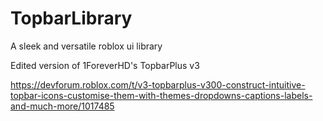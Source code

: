 # TopbarLibrary
A sleek and versatile roblox ui library

Edited version of 1ForeverHD's TopbarPlus v3

https://devforum.roblox.com/t/v3-topbarplus-v300-construct-intuitive-topbar-icons-customise-them-with-themes-dropdowns-captions-labels-and-much-more/1017485
